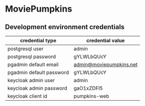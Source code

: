 # MoviePumpkins

## Development environment credentials

| credential type          | credential value        |
|--------------------------|-------------------------|
| postgresql user          | admin                   |
| postgresql password      | gYLWLbQUcY              |
| pgadmin default email    | admin@moviepumpkins.net |
| pgadmin default password | gYLWLbQUcY              |
| keycloak admin user      | admin                   |
| keycloak admin password  | gaO1xZDFl5              |
| keycloak client id       | pumpkins-web            |